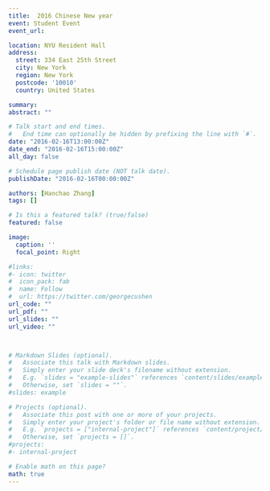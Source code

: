 ```yaml
---
title:  2016 Chinese New year
event: Student Event
event_url:

location: NYU Resident Hall
address:
  street: 334 East 25th Street
  city: New York
  region: New York
  postcode: '10010'
  country: United States

summary:
abstract: ""

# Talk start and end times.
#   End time can optionally be hidden by prefixing the line with `#`.
date: "2016-02-16T13:00:00Z"
date_end: "2016-02-16T15:00:00Z"
all_day: false

# Schedule page publish date (NOT talk date).
publishDate: "2016-02-16T00:00:00Z"

authors: [Hanchao Zhang]
tags: []

# Is this a featured talk? (true/false)
featured: false

image:
  caption: ''
  focal_point: Right

#links:
#- icon: twitter
#  icon_pack: fab
#  name: Follow
#  url: https://twitter.com/georgecushen
url_code: ""
url_pdf: ""
url_slides: ""
url_video: ""



# Markdown Slides (optional).
#   Associate this talk with Markdown slides.
#   Simply enter your slide deck's filename without extension.
#   E.g. `slides = "example-slides"` references `content/slides/example-slides.md`.
#   Otherwise, set `slides = ""`.
#slides: example

# Projects (optional).
#   Associate this post with one or more of your projects.
#   Simply enter your project's folder or file name without extension.
#   E.g. `projects = ["internal-project"]` references `content/project/deep-learning/index.md`.
#   Otherwise, set `projects = []`.
#projects:
#- internal-project

# Enable math on this page?
math: true
---
```

